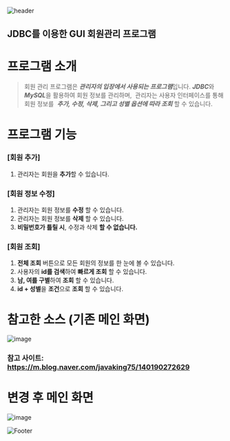 <!-- ![slice](https://capsule-render.vercel.app/api?type=slice&color=auto&height=200&text=2023%20자바프로젝트&fontAlign=70&rotate=13&fontAlignY=25&desc=202206003%20배수빈&descAlign=70.&descAlignY=44) -->

![header](https://capsule-render.vercel.app/api?type=slice&color=gradient&height=200&section=footer&text=JDBC%20회원관리프로그램&fontSize=70)

## JDBC를 이용한 GUI 회원관리 프로그램

# 프로그램 소개
> 회원 관리 프로그램은 ***관리자의 입장에서 사용되는
프로그램***입니다.
***JDBC***와 ***MySQL***을 활용하여 회원 정보를 관리하며, 
관리자는 사용자 인터페이스를 통해 회원 정보를 
***추가, 수정, 삭제, 그리고 성별 옵션에 따라
조회*** 할 수 있습니다.




# 프로그램 기능
### [회원 추가]
1. 관리자는 회원을 **추가**할 수 있습니다.

### [회원 정보 수정]
1. 관리자는 회원 정보를 **수정** 할 수 있습니다.
2. 관리자는 회원 정보를 **삭제** 할 수 있습니다.
3. **비밀번호가 틀릴 시**, 수정과 삭제 **할 수 없습니다.**

### [회원 조회]
1. **전체 조회** 버튼으로 모든 회원의 정보를 한 눈에 볼 수 있습니다.
2. 사용자의 **id를 검색**하여 **빠르게 조회** 할 수 있습니다.
3. **남, 여를 구별**하여 **조회** 할 수 있습니다.
4. **id + 성별**을 **조건**으로 **조회** 할 수 있습니다.

# 참고한 소스 (기존 메인 화면)
![image](https://github.com/baesub/2023JAVApj/assets/113866062/96365634-6ad3-4186-845f-3906e256d69c)
### 참고 사이트: https://m.blog.naver.com/javaking75/140190272629

# 변경 후 메인 화면
![image](https://github.com/baesub/2023JAVApj/assets/113866062/147b9301-35ff-4dd7-b21d-33befb37c5f6)



![Footer](https://capsule-render.vercel.app/api?type=waving&color=auto&height=200&section=footer)

